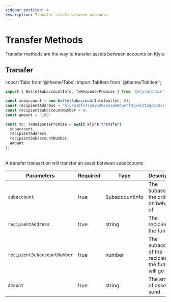 ```yaml
---
sidebar_position: 4
description: Transfer assets between accounts
---
```


# Transfer Methods
Transfer methods are the way to transfer assets between accounts on Klyra

## Transfer

import Tabs from '@theme/Tabs';
import TabItem from '@theme/TabItem';


<Tabs>
  <TabItem value="typescript" label="TypeScript" default>

  ```typescript
  import { WalletSubaccountInfo, TxResponsePromise } from '@klyra/chain';
  
  const subaccount = new WalletSubaccountInfo(wallet, 0);
  const recipientAddress = "klyra10fx7sy6ywd5senxae9dwytf8jxek3t2gcen2vs";
  const recipientSubaccountNumber = 0;
  const amount = "100"
  
  const tx: TxResponsePromise = await klyra.transfer(
    subaccount,
    recipientAddress
    recipientSubaccountNumber,
    amount
  );
  ```

  </TabItem>
</Tabs>


<br />
A transfer transaction will transfer an asset between subaccounts
<br />

| Parameters                  | Required | Type           | Description                                          |
| --------------------------- | -------- | -------------- | ---------------------------------------------------- |
| `subaccount`                | true     | SubaccountInfo | The subaccount the order is on behalf of             |
| `recipientAddress`          | true     | string         | The recipient of the funds                           |
| `recipientSubaccountNumber` | true     | number         | The subaccount of the recipient the funds will go to |
| `amount`                    | true     | string         | The amount of asset to send                          |